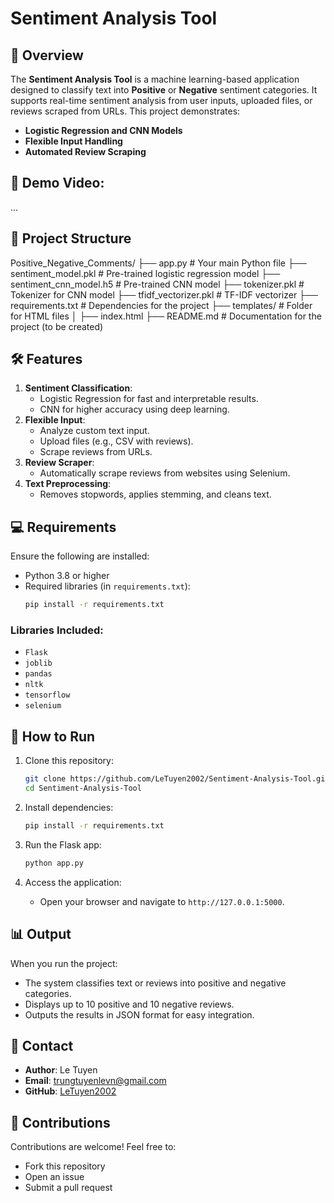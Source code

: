 # Sentiment Analysis Tool

## 📜 Overview
The **Sentiment Analysis Tool** is a machine learning-based application designed to classify text into **Positive** or **Negative** sentiment categories. It supports real-time sentiment analysis from user inputs, uploaded files, or reviews scraped from URLs. This project demonstrates:
- **Logistic Regression and CNN Models**
- **Flexible Input Handling**
- **Automated Review Scraping**

## 🎥 Demo Video:
...

## 📂 Project Structure
Positive_Negative_Comments/
├── app.py                    # Your main Python file
├── sentiment_model.pkl       # Pre-trained logistic regression model
├── sentiment_cnn_model.h5    # Pre-trained CNN model
├── tokenizer.pkl             # Tokenizer for CNN model
├── tfidf_vectorizer.pkl      # TF-IDF vectorizer
├── requirements.txt          # Dependencies for the project
├── templates/                # Folder for HTML files
│   ├── index.html
├── README.md                 # Documentation for the project (to be created)

## 🛠️ Features
1. **Sentiment Classification**:
   - Logistic Regression for fast and interpretable results.
   - CNN for higher accuracy using deep learning.
2. **Flexible Input**:
   - Analyze custom text input.
   - Upload files (e.g., CSV with reviews).
   - Scrape reviews from URLs.
3. **Review Scraper**:
   - Automatically scrape reviews from websites using Selenium.
4. **Text Preprocessing**:
   - Removes stopwords, applies stemming, and cleans text.

## 💻 Requirements
Ensure the following are installed:
- Python 3.8 or higher
- Required libraries (in `requirements.txt`):
    ```bash
    pip install -r requirements.txt
    ```

### Libraries Included:
- `Flask`
- `joblib`
- `pandas`
- `nltk`
- `tensorflow`
- `selenium`

## 🚀 How to Run
1. Clone this repository:
    ```bash
    git clone https://github.com/LeTuyen2002/Sentiment-Analysis-Tool.git
    cd Sentiment-Analysis-Tool
    ```

2. Install dependencies:
    ```bash
    pip install -r requirements.txt
    ```

3. Run the Flask app:
    ```bash
    python app.py
    ```

4. Access the application:
   - Open your browser and navigate to `http://127.0.0.1:5000`.

## 📊 Output
When you run the project:
- The system classifies text or reviews into positive and negative categories.
- Displays up to 10 positive and 10 negative reviews.
- Outputs the results in JSON format for easy integration.

## 📧 Contact
- **Author**: Le Tuyen
- **Email**: [trungtuyenlevn@gmail.com](mailto:trungtuyenlevn@gmail.com)
- **GitHub**: [LeTuyen2002](https://github.com/LeTuyen2002)

## 🤝 Contributions
Contributions are welcome! Feel free to:
- Fork this repository
- Open an issue
- Submit a pull request
